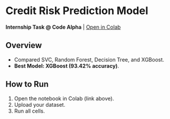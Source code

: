 # Credit Risk Prediction Model  
**Internship Task @ Code Alpha** | [Open in Colab](https://colab.research.google.com/github/elf1ky/credit-score-model/blob/main/codealpha_task1(1).ipynb)

## Overview  
- Compared SVC, Random Forest, Decision Tree, and XGBoost.  
- **Best Model: XGBoost (93.42% accuracy)**.  

## How to Run  
1. Open the notebook in Colab (link above).  
2. Upload your dataset.  
3. Run all cells.  

